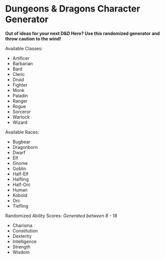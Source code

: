 # Dungeons & Dragons Character Generator

**Out of ideas for your next D&D Hero? Use this randomized generator and throw caution to the wind!**

Available Classes:
- Artificer
- Barbarian
- Bard
- Cleric
- Druid
- Fighter
- Monk
- Paladin
- Ranger
- Rogue
- Sorceror
- Warlock
- Wizard

Available Races:
- Bugbear
- Dragonborn
- Dwarf
- Elf
- Gnome
- Goblin
- Half-Elf
- Halfling
- Half-Orc
- Human
- Kobold
- Orc
- Tiefling

Randomized Ability Scores:
*Generated between 8 - 18*
- Charisma
- Constitution
- Dexterity
- Intelligence
- Strength
- Wisdom

